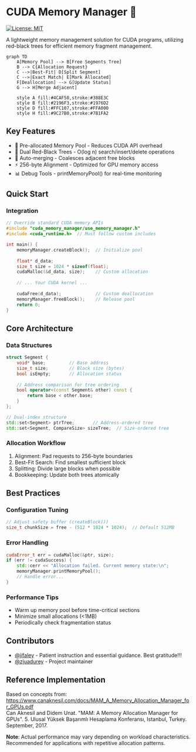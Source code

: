 # CUDA Memory Manager 🚀

[![License: MIT](https://img.shields.io/badge/License-MIT-yellow.svg)](LICENSE)

A lightweight memory management solution for CUDA programs, utilizing red-black trees for efficient memory fragment management.

```mermaid
graph TD
    A[Memory Pool] --> B[Free Segments Tree]
    B --> C{Allocation Request}
    C -->|Best-Fit| D[Split Segment]
    C -->|Exact Match| E[Mark Allocated]
    F[Deallocation] --> G[Update Status]
    G --> H[Merge Adjacent]
    
    style A fill:#4CAF50,stroke:#388E3C
    style B fill:#2196F3,stroke:#1976D2
    style D fill:#FFC107,stroke:#FFA000
    style H fill:#9C27B0,stroke:#7B1FA2
```

## Key Features  
- 🧩 Pre-allocated Memory Pool - Reduces CUDA API overhead  
- 🌳 Dual Red-Black Trees - O(log n) search/insert/delete operations  
- 🔄 Auto-merging - Coalesces adjacent free blocks  
- ⚡ 256-byte Alignment - Optimized for GPU memory access  
- 📊 Debug Tools - printMemoryPool() for real-time monitoring  
## Quick Start    
### Integration  
```cpp
// Override standard CUDA memory APIs
#include "cuda_memory_manager/use_memory_manager.h" 
#include <cuda_runtime.h>  // Must follow custom includes

int main() {
    memoryManager.createBlock();  // Initialize pool
    
    float* d_data;
    size_t size = 1024 * sizeof(float);
    cudaMalloc(&d_data, size);    // Custom allocation
    
    // ... Your CUDA kernel ...
    
    cudaFree(d_data);             // Custom deallocation
    memoryManager.freeBlock();    // Release pool
    return 0;
}

```
## Core Architecture  
### Data Structures  
```cpp
struct Segment {
    void* base;         // Base address
    size_t size;        // Block size (bytes)
    bool isEmpty;       // Allocation status
    
    // Address comparison for tree ordering
    bool operator<(const Segment& other) const {
        return base < other.base;
    }
};

// Dual-index structure
std::set<Segment> ptrTree;       // Address-ordered tree
std::set<Segment, CompareSize> sizeTree;  // Size-ordered tree
```
### Allocation Workflow  
1. Alignment: Pad requests to 256-byte boundaries  
2. Best-Fit Search: Find smallest sufficient block  
3. Splitting: Divide large blocks when possible  
4. Bookkeeping: Update both trees atomically

## Best Practices  
### Configuration Tuning  
```cpp
// Adjust safety buffer (createBlock())
size_t chunkSize = free - (512 * 1024 * 1024);  // Default 512MB
```
### Error Handling  
```cpp
cudaError_t err = cudaMalloc(&ptr, size);
if (err != cudaSuccess) {
    std::cerr << "Allocation failed. Current memory state:\n";
    memoryManager.printMemoryPool();
    // Handle error...
}
```
### Performance Tips  
- Warm up memory pool before time-critical sections
- Minimize small allocations (<1MB)
- Periodically check fragmentation status  

## Contributors  
- [@jifaley](https://github.com/jifaley) - Patient instruction and essential guidance. Best gratitude!!!
- [@zjuadurey](https://github.com/zjuadurey) - Project maintainer  

## Reference Implementation  
Based on concepts from:  
https://www.canaknesil.com/docs/MAM_A_Memory_Allocation_Manager_for_GPUs.pdf  
Can Aknesil and Didem Unat. "MAM: A Memory Allocation Manager for GPUs". 5. Ulusal Yüksek Başarımlı Hesaplama Konferansı, Istanbul, Turkey. September, 2017.  

__Note__: Actual performance may vary depending on workload characteristics. Recommended for applications with repetitive allocation patterns.
